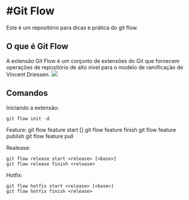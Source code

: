 #Git Flow 
===========
Este é um repositório para dicas e prática do git flow.

O que é Git Flow
----------------
A extensão Git Flow é um conjunto de extensões do Git que fornecem operações de repositório de alto nível para o modelo de ramificação de Vincent Driessen.
<img src="https://jeffkreeftmeijer.com/git-flow/git-flow.png" target="https://jeffkreeftmeijer.com/git-flow/">

Comandos
-------
Iniciando a extensão:

    git flow init -d

Feature:
    git flow feature start <name> [<base>]
    git flow feature finish <name>
    git flow feature publish <name>
    git flow feature pull <remote> <name>

Realease:

    git flow release start <release> [<base>]
    git flow release finish <release>

Hotfix:

    git flow hotfix start <release> [<base>]
    git flow hotfix finish <release>
